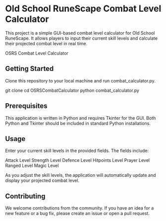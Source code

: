 # Old School RuneScape Combat Level Calculator
This project is a simple GUI-based combat level calculator for Old School RuneScape. It allows players to input their current skill levels and calculate their projected combat level in real time.

OSRS Combat Level Calculator 

## Getting Started
Clone this repository to your local machine and run combat_calculator.py.

git clone  <!-- Replace with repo URL -->
cd OSRSCombatCalculator
python combat_calculator.py


## Prerequisites
This application is written in Python and requires Tkinter for the GUI. Both Python and Tkinter should be included in standard Python installations.

## Usage
Enter your current skill levels in the provided fields. The fields include:

Attack Level
Strength Level
Defence Level
Hitpoints Level
Prayer Level
Ranged Level
Magic Level

As you adjust the skill levels, the application will automatically update and display your projected combat level.

## Contributing
We welcome contributions from the community. If you have an idea for a new feature or a bug fix, please create an issue or open a pull request.

